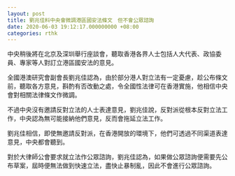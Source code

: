 ```yaml
---
layout: post
title: 劉兆佳料中央會微調港區國安法條文　但不會公眾諮詢
date: 2020-06-03 19:12:17.000000000 +08:00
categories: rthk
---
```


中央稍後將在北京及深圳舉行座談會，聽取香港各界人士包括人大代表、政協委員、專家等人對訂立港區國安法的意見。

全國港澳研究會副會長劉兆佳認為，由於部分港人對立法有一定憂慮，趁公布條文前，聽取各方意見，斟酌有否改動之處，令全國性法律可在香港實施，他相信中央會對相關法律條文作微調。

不過中央沒有邀請反對立法的人士表達意見，劉兆佳說，反對派從根本反對立法工作，中央認為無可能接納他們意見，反而會拖延立法工作。

劉兆佳相信，即使無邀請反對派，在香港開放的環境下，他們可透過不同渠道表達意見，中央都會聽到。

對於大律師公會要求就立法作公眾諮詢，劉兆佳認為，如果做公眾諮詢便需要先公布草案，屆時便無法做到快速立法，盡快止暴制亂，因此不會進行公眾諮詢。
